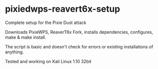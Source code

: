 # pixiedwps-reavert6x-setup
Complete setup for the Pixie Dust attack

Downloads PixieWPS, ReaverT6x Fork, installs dependencies, configures, make & make install.

The script is basic and doesn't check for errors or existing installations of anything.

Tested and working on Kali Linux 1.10 32bit
